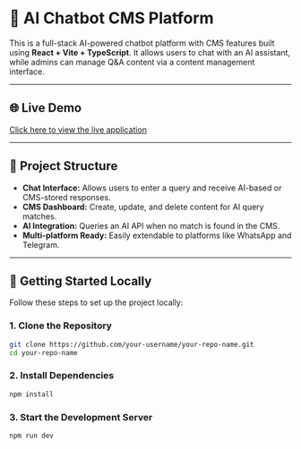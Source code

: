 # 🤖 AI Chatbot CMS Platform

This is a full-stack AI-powered chatbot platform with CMS features built using **React + Vite + TypeScript**. It allows users to chat with an AI assistant, while admins can manage Q&A content via a content management interface.

---

## 🌐 Live Demo

[Click here to view the live application]([https://your-live-link.com](https://nimbou-ai-cms.vercel.app/))

---

## 📂 Project Structure

- **Chat Interface:** Allows users to enter a query and receive AI-based or CMS-stored responses.
- **CMS Dashboard:** Create, update, and delete content for AI query matches.
- **AI Integration:** Queries an AI API when no match is found in the CMS.
- **Multi-platform Ready:** Easily extendable to platforms like WhatsApp and Telegram.

---

## 🚀 Getting Started Locally

Follow these steps to set up the project locally:

### 1. Clone the Repository

```bash
git clone https://github.com/your-username/your-repo-name.git
cd your-repo-name
```

### 2. Install Dependencies

```bash
npm install
```

### 3. Start the Development Server

```bash
npm run dev
```
